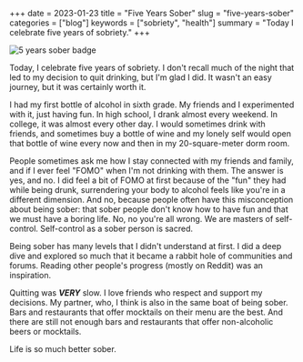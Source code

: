 +++
date = 2023-01-23
title = "Five Years Sober"
slug = "five-years-sober"
categories = ["blog"]
keywords = ["sobriety", "health"]
summary = "Today I celebrate five years of sobriety."
+++



![5 years sober badge](/media/5-years-sober.jpg "I've been sober for 5 years badge from IAmSober app")

Today, I celebrate five years of sobriety. I don't recall much of the night that led to my decision to quit drinking, but I'm glad I did. It wasn't an easy journey, but it was certainly worth it.

I had my first bottle of alcohol in sixth grade. My friends and I experimented with it, just having fun. In high school, I drank almost every weekend. In college, it was almost every other day. I would sometimes drink with friends, and sometimes buy a bottle of wine and my lonely self would open that bottle of wine every now and then in my 20-square-meter dorm room.

People sometimes ask me how I stay connected with my friends and family, and if I ever feel "FOMO" when I'm not drinking with them. The answer is yes, and no. I did feel a bit of FOMO at first because of the "fun" they had while being drunk, surrendering your body to alcohol feels like you're in a different dimension. And no, because people often have this misconception about being sober: that sober people don't know how to have fun and that we must have a boring life. No, no you're all wrong. We are masters of self-control. Self-control as a sober person is sacred. 

Being sober has many levels that I didn't understand at first. I did a deep dive and explored so much that it became a rabbit hole of communities and forums. Reading other people's progress (mostly on Reddit) was an inspiration.

Quitting was ***VERY*** slow. I love friends who respect and support my decisions. My partner, who, I think is also in the same boat of being sober. Bars and restaurants that offer mocktails on their menu are the best. And there are still not enough bars and restaurants that offer non-alcoholic beers or mocktails.

Life is so much better sober.